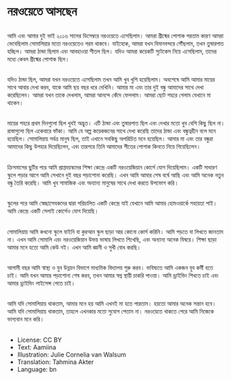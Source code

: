 # নরওয়েতে আসছেন

##
আমি এবং আমার দুই ভাই ২০১৬ সালের ডিসেম্বরে নরওয়েতে এসেছিলাম। আমরা গ্রীষ্মের পোশাক পরতাম কারণ আমরা ভেবেছিলাম সোমালিয়ার মতো নরওয়েতেও গরম থাকবে। যাইহোক, আমরা যখন বিমানবন্দরে পৌঁছলাম, তখন তুষারপাত হচ্ছিল। আমরা ঠান্ডা ছিলাম এবং আবহাওয়া শীতল ছিল। যদিও আমরা কয়েকটি স্যুটকেস নিয়ে এসেছিলাম, তাদের মধ্যে কেবল গ্রীষ্মের পোশাক ছিল।

##
যদিও ঠান্ডা ছিল, আমরা যখন নরওয়েতে এসেছিলাম তখন আমি খুব খুশি হয়েছিলাম। অবশেষে আমি আমার মায়ের সাথে আবার দেখা করব, যাকে আমি ছয় বছর ধরে দেখিনি। আমার মা এবং তার দুই বন্ধু আমাদের সাথে দেখা করেছিলেন। আমরা যখন তাকে দেখলাম, আমরা আনন্দে কেঁদে ফেললাম। আমরা ছোট শহরে গেলাম যেখানে মা থাকেন।

##
মায়ের শহরে প্রথম দিনগুলো ছিল খুবই অদ্ভুত। এটি ঠান্ডা এবং তুষারপাত ছিল এবং দেখার মতো খুব বেশি কিছু ছিল না। রাস্তাগুলো ছিল একেবারে ফাঁকা। আমি যে অল্প কয়েকজনের সাথে দেখা করেছি তাদের ঠান্ডা এবং বন্ধুত্বহীন বলে মনে হয়েছিল। সোমালিয়ায় সর্বত্র মানুষ ছিল, তাই এখানে সবকিছু অপরিচিত মনে হয়েছিল। আমার মা এবং তার বন্ধুরা আমাদের কিছু উপহার দিয়েছিলেন, এবং তারপরে তিনি আমাদের শীতের পোশাক কিনতে নিয়ে গিয়েছিলেন।

##
ক্রিসমাসের ছুটির পরে আমি প্রাপ্তবয়স্কদের শিক্ষা কেন্দ্রে একটি নরওয়েজিয়ান কোর্সে যোগ দিয়েছিলাম। একটি সাধারণ স্কুলে পড়ার আগে আমি সেখানে দুই বছর পড়াশোনা করেছি। এখন আমি আমার শেষ বর্ষে আছি এবং আমি অনেক নতুন বন্ধু তৈরি করেছি। আমি খুব সামাজিক এবং অন্যান্য মানুষের সাথে দেখা করতে উপভোগ করি।

##
স্কুলের পরে আমি স্বেচ্ছাসেবকদের দ্বারা পরিচালিত একটি কেন্দ্রে যাই যেখানে আমি আমার হোমওয়ার্কে সহায়তা পাই। আমি কেন্দ্রে একটি সেলাই কোর্সেও যোগ দিয়েছি।

##
সোমালিয়ায় আমি কখনো স্কুলে যাইনি বা কুরআন স্কুল ছাড়া আর কোনো কোর্স করিনি। আমি পড়তে বা লিখতে জানতাম না। এখন আমি সোমালি এবং নরওয়েজিয়ান উভয় ভাষায় লিখতে শিখেছি, এবং অন্যান্য অনেক বিষয়ে। শিক্ষা ছাড়া আমার মনে হতো আমি কেউ নই। এখন আমি জ্ঞানী ও সুখী বোধ করছি।

##
আগামী বছর আমি স্বাস্থ্য ও যুব উন্নয়ন বিভাগে মাধ্যমিক বিদ্যালয় শুরু করব। ভবিষ্যতে আমি একজন যুব কর্মী হতে চাই। আমি যখন আমার পড়াশোনা শেষ করব, তখন আমার স্বপ্ন স্থায়ী চাকরি পাওয়া। আমি ড্রাইভিং শিখতে চাই এবং আমার ড্রাইভিং লাইসেন্স পেতে চাই।

##
আমি যদি সোমালিয়ায় থাকতাম, আমার মনে হয় আমি এখনই মা হতে পারতাম। হয়তো আমার অনেক সন্তান হবে। আমি যদি সোমালিয়ায় থাকতাম, তাহলে এখনকার মতো সুযোগ পেতাম না। নরওয়েতে থাকতে পেরে আমি নিজেকে ভাগ্যবান মনে করি।

##
* License: CC BY
* Text: Aamiina
* Illustration: Julie Cornelia van Walsum
* Translation: Tahmina Akter
* Language: bn
